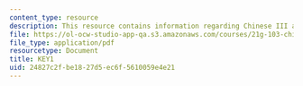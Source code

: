 ```yaml
---
content_type: resource
description: This resource contains information regarding Chinese III assignments.
file: https://ol-ocw-studio-app-qa.s3.amazonaws.com/courses/21g-103-chinese-iii-regular-fall-2003/24827c2fbe1827d5ec6f5610059e4e21_MIT21G_103F03_L2926.pdf
file_type: application/pdf
resourcetype: Document
title: KEY1
uid: 24827c2f-be18-27d5-ec6f-5610059e4e21
---
```

